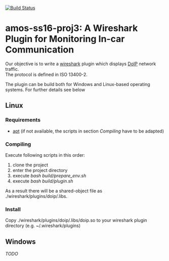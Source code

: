 
[![Build Status](https://travis-ci.org/AMOS-ss16-proj3/amos-ss16-proj3.svg?branch=master)](https://travis-ci.org/AMOS-ss16-proj3/amos-ss16-proj3)

# amos-ss16-proj3: A Wireshark Plugin for Monitoring In-car Communication

Our objective is to write a [wireshark](https://wireshark.org) plugin which displays [DoIP](https://de.wikipedia.org/wiki/DoIP) network traffic.  
The protocol is defined in ISO 13400-2.

The plugin can be build both for Windows and Linux-based operating systems.
For further details see below

## Linux

### Requirements
- [apt](https://en.wikipedia.org/wiki/Advanced_Packaging_Tool) (if not available, the scripts in section _Compiling_ have to be adapted)

### Compiling
Execute following scripts in this order:

1. clone the project
2. enter the project directory
3. execute *bash build/prepare_env.sh*
4. execute *bash build/plugin.sh*

As a result there will be a shared-object file as ./wireshark/plugins/doip/.libs.

### Install
Copy ./wireshark/plugins/doip/.libs/doip.so to your wireshark plugin directory (e.g. ~/.wireshark/plugins)

## Windows

*TODO*

